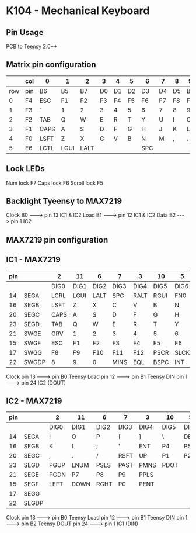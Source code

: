 # K104 - Mechanical Keyboard

Pin Usage
-----------------------------------------------------------------------------------------------------------------
PCB to Teensy 2.0++

Matrix pin configuration
------------------------
|    |col|  0 |  1 |  2 |  3 |  4 |  5 |  6 |  7 |  8 |  9 | 10 | 11 | 12 |  13|  14|  15|  16|  17|  18|  19|  20|
|----|---|----|----|----|----|----|----|----|----|----|----|----|----|----|----|----|----|----|----|----|----|----|
|row |pin| B6 |  B5|  B7|  D0|  D1|  D2|  D3|  D4|  D5|  B4|  D7|  E0|  E1|  C0|  C1|  C2|  C3|  C4|  C5|  C6|  C7|
|  0 |F4 | ESC|  F1|  F2|  F3|  F4|  F5|  F6|  F7|  F8|  F9| F10| F11| F12|    |PSCR|SLCK|PAUS|    |    |    |    |
|  1 |F3 |   `|   1|   2|   3|   4|   5|   6|   7|   8|   9|   0|   -|   =|BSPC| INS|HOME|PGDN|LNUM|PSLS|PAST|PMNS|
|  2 |F2 | TAB|   Q|   W|   E|   R|   T|   Y|   U|   I|   O|   P|   [|   ]|  \ | DEL| END|PGUP|  P7|  P8|  P9|PPLS|
|  3 |F1 |CAPS|   A|   S|   D|   F|   G|   H|   J|   K|   L|   ;|   '|    | ENT|    |    |    |  P4|  P5|  P6|    |
|  4 |F0 |LSFT|   Z|   X|   C|   V|   B|   N|   M|   ,|   .|   /|    |    |RSFT|    |  UP|    |  P1|  P2|  P3|PENT|
|  5 |E6 |LCTL|LGUI|LALT|    |    |    |   SPC|  |    |    |RALT|LGUI| FN0|LCTL|LEFT|DOWN|RGHT|  PO|    |PDOT|    |

Lock LEDs
---------
Num lock    F7
Caps lock   F6
Scroll lock F5

Backlight Tyeensy to MAX7219 
----------------------------
Clock  B0 ---> pin 13 IC1 & IC2
Load   B1 ---> pin 12 IC1 & IC2
Data   B2 ---> pin 1  IC2

MAX7219 pin configuration
-------------------------
IC1 - MAX7219 
-------------
|pin |     |2     |11   |6    |7    |3    |10   |5    |8    |
|----|-----|------|-----|-----|-----|-----|-----|-----|-----|
|    |     |DIG0  |DIG1 |DIG2 |DIG3 |DIG4 |DIG5 |DIG6 |DIG7 |
| 14 |SEGA | LCRL |LGUI |LALT |SPC  |RALT |RGUI |FN0  |RCRL |
| 16 |SEGB | LSFT |Z    |X    |C    |V    |B    |N    |M    |
| 20 |SEGC | CAPS |A    |S    |D    |F    |G    |H    |J    |
| 23 |SEGD | TAB  |Q    |W    |E    |R    |T    |Y    |U    |
| 21 |SWGE | GRV  |1    |2    |3    |4    |5    |6    |7    |
| 15 |SWGF | ESC  |F1   |F2   |F3   |F4   |F5   |F6   |F7   |
| 17 |SWGG | F8   |F9   |F10  |F11  |F12  |PSCR |SLCK |PAUS |
| 22 |SWGDP| 8    | 9   |0    |MINS |EQL  |BSPC |INT  |HOME | 

Clock pin 13 ---> pin B0 Teensy
Load  pin 12 ---> pin B1 Teensy
DIN   pin 1  ---> pin 24 IC2 (DOUT)

IC2 - MAX7219 
-------------
|pin |     |2     |11   |6    |7    |3    |10   |5    |8    |
|----|-----|------|-----|-----|-----|-----|-----|-----|-----|
|    |     | DIG0 |DIG1 |DIG2 |DIG3 |DIG4 |DIG5 |DIG6 |DIG7 |
| 14 |SEGA | I    |O    |P    |[    |]    | \   |DEL  |END  |
| 16 |SEGB | K    |L    |;    |'    |ENT  |P4   |P5   |P6   |
| 20 |SEGC | ,    |.    | /   |RSFT |UP   |P1   |P2   |P3   |
| 23 |SEGD | PGUP |LNUM |PSLS |PAST |PMNS |PDOT |     |     |
| 21 |SEGE | PGDN |P7   |P8   |P9   |PPLS |     |     |     |
| 15 |SEGF | LEFT |DOWN |RGHT |P0   |PENT |     |     |     |
| 17 |SEGG |      |     |     |     |     |     |     |     |
| 22 |SEGDP|      |     |     |     |     |     |     |     |



Clock pin 13 ---> pin B0 Teensy
Load  pin 12 ---> pin B1 Teensy
DIN   pin 1  ---> pin B2 Teensy
DOUT  pin 24 ---> pin 1  IC1 (DIN)
